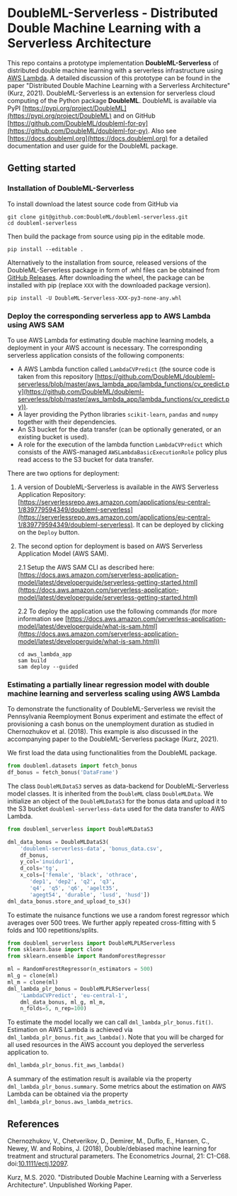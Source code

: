 # DoubleML-Serverless - Distributed Double Machine Learning with a Serverless Architecture

This repo contains a prototype implementation **DoubleML-Serverless** of distributed double machine learning with a serverless infrastructure
using [AWS Lambda](https://aws.amazon.com/lambda).
A detailed discussion of this prototype can be found in the paper "Distributed Double Machine Learning with a  Serverless Architecture" (Kurz, 2021).
DoubleML-Serverless is an extension for serverless cloud computing of the Python package **DoubleML**.
DoubleML is available via PyPI [https://pypi.org/project/DoubleML](https://pypi.org/project/DoubleML) and on GitHub [https://github.com/DoubleML/doubleml-for-py](https://github.com/DoubleML/doubleml-for-py).
Also see [https://docs.doubleml.org](https://docs.doubleml.org) for a detailed documentation and user guide for the DoubleML package.

## Getting started

### Installation of DoubleML-Serverless

To install download the latest source code from GitHub via
```
git clone git@github.com:DoubleML/doubleml-serverless.git
cd doubleml-serverless
```

Then build the package from source using pip in the editable mode.

```
pip install --editable .
```

Alternatively to the installation from source, released versions of the DoubleML-Serverless package in form of
.whl files can be obtained from [GitHub Releases](https://github.com/DoubleML/doubleml-serverless/releases).
After downloading the wheel, the package can be installed with pip (replace `XXX` with the downloaded package version).
```
pip install -U DoubleML-Serverless-XXX-py3-none-any.whl
```

### Deploy the corresponding serverless app to AWS Lambda using AWS SAM

To use AWS Lambda for estimating double machine learning models, a deployment in your AWS account is necessary.
The corresponding serverless application consists of the following components:

* A AWS Lambda function called `LambdaCVPredict` (the source code is taken from this repository [https://github.com/DoubleML/doubleml-serverless/blob/master/aws_lambda_app/lambda_functions/cv_predict.py](https://github.com/DoubleML/doubleml-serverless/blob/master/aws_lambda_app/lambda_functions/cv_predict.py)).
* A layer providing the Python libraries `scikit-learn`, `pandas` and `numpy` together with their dependencies.
* An S3 bucket for the data transfer (can be optionally generated, or an existing bucket is used).
* A role for the execution of the lambda function `LambdaCVPredict` which consists of the AWS-managed `AWSLambdaBasicExecutionRole` policy plus read access to the S3 bucket for data transfer.


There are two options for deployment:

1. A version of DoubleML-Serverless is available in the AWS Serverless Application Repository: [https://serverlessrepo.aws.amazon.com/applications/eu-central-1/839779594349/doubleml-serverless](https://serverlessrepo.aws.amazon.com/applications/eu-central-1/839779594349/doubleml-serverless). It can be deployed by clicking on the `Deploy` button.

2. The second option for deployment is based on AWS Serverless Application Model (AWS SAM).

    2.1 Setup the AWS SAM CLI as described here: [https://docs.aws.amazon.com/serverless-application-model/latest/developerguide/serverless-getting-started.html](https://docs.aws.amazon.com/serverless-application-model/latest/developerguide/serverless-getting-started.html)

    2.2 To deploy the application use the following commands (for more information see [https://docs.aws.amazon.com/serverless-application-model/latest/developerguide/what-is-sam.html](https://docs.aws.amazon.com/serverless-application-model/latest/developerguide/what-is-sam.html))
    ```
    cd aws_lambda_app
    sam build
    sam deploy --guided
    ```

### Estimating a partially linear regression model with double machine learning and serverless scaling using AWS Lambda

To demonstrate the functionality of DoubleML-Serverless we revisit the Pennsylvania  Reemployment Bonus experiment
and estimate the effect of provisioning a cash bonus on the unemployment duration as studied in Chernozhukov et al. (2018).
This example is also discussed in the accompanying paper to the DoubleML-Serverless package (Kurz, 2021).

We first load the data using functionalities from the DoubleML package.
```python
from doubleml.datasets import fetch_bonus
df_bonus = fetch_bonus('DataFrame')
```

The class `DoubleMLDataS3` serves as data-backend for DoubleML-Serverless model classes.
It is inherited from the `DoubleML` class `DoubleMLData`.
We initialize an object of the `DoubleMLDataS3` for the bonus data and upload it to the S3 bucket `doubleml-serverless-data` used for the data transfer to AWS Lambda.
```python
from doubleml_serverless import DoubleMLDataS3

dml_data_bonus = DoubleMLDataS3(
    'doubleml-serverless-data', 'bonus_data.csv',
    df_bonus,
    y_col='inuidur1',
    d_cols='tg',
    x_cols=['female', 'black', 'othrace',
       'dep1', 'dep2', 'q2', 'q3',
       'q4', 'q5', 'q6', 'agelt35',
       'agegt54', 'durable', 'lusd', 'husd'])
dml_data_bonus.store_and_upload_to_s3()
```

To estimate the nuisance functions we use a random forest regressor which averages over 500 trees.
We further apply repeated cross-fitting with 5 folds and 100 repetitions/splits.
```python
from doubleml_serverless import DoubleMLPLRServerless
from sklearn.base import clone
from sklearn.ensemble import RandomForestRegressor

ml = RandomForestRegressor(n_estimators = 500)
ml_g = clone(ml)
ml_m = clone(ml)
dml_lambda_plr_bonus = DoubleMLPLRServerless(
    'LambdaCVPredict', 'eu-central-1',
    dml_data_bonus, ml_g, ml_m,
    n_folds=5, n_rep=100)
```

To estimate the model locally we can call `dml_lambda_plr_bonus.fit()`.
Estimation on AWS Lambda is achieved via `dml_lambda_plr_bonus.fit_aws_lambda()`.
Note that you will be charged for all used resources in the AWS account you deployed the serverless application to.
```python
dml_lambda_plr_bonus.fit_aws_lambda()
```

A summary of the estimation result is available via the property `dml_lambda_plr_bonus.summary`.
Some metrics about the estimation on AWS Lambda can be obtained via the property  `dml_lambda_plr_bonus.aws_lambda_metrics`.

## References

Chernozhukov, V., Chetverikov, D., Demirer, M., Duflo, E., Hansen, C., Newey, W. and Robins, J. (2018),
Double/debiased machine learning for treatment and structural parameters. The Econometrics Journal, 21: C1-C68. doi:[10.1111/ectj.12097](https://doi.org/10.1111/ectj.12097).

Kurz, M.S. 2020. "Distributed Double Machine Learning with a  Serverless Architecture". Unpublished Working Paper.
